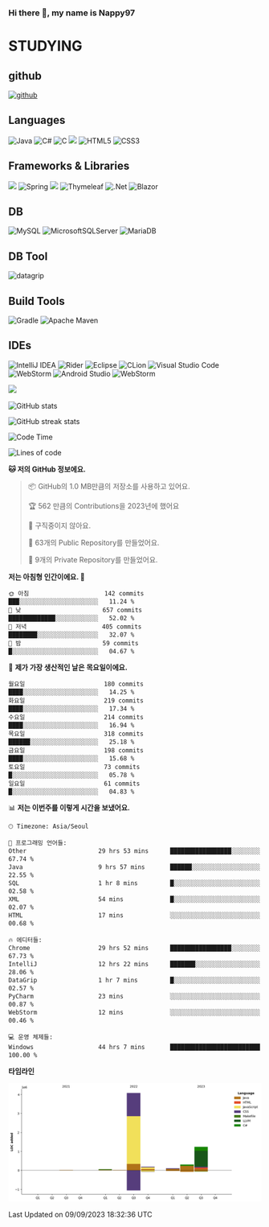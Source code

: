 ### Hi there 👋, my name is Nappy97

# STUDYING
## github
[<img src='https://cdn.jsdelivr.net/npm/simple-icons@3.0.1/icons/github.svg' alt='github' height='40'>](https://github.com/Nappy97)  

## Languages
![Java](https://img.shields.io/badge/java-%23ED8B00.svg?style=for-the-badge&logo=openjdk&logoColor=white) ![C#](https://img.shields.io/badge/c%23-%23239120.svg?style=for-the-badge&logo=c-sharp&logoColor=white) ![C](https://img.shields.io/badge/c-%2300599C.svg?style=for-the-badge&logo=c&logoColor=white) <img src="https://img.shields.io/badge/javascript-F7DF1E?style=for-the-badge&logo=javascript&logoColor=black"> ![HTML5](https://img.shields.io/badge/html5-%23E34F26.svg?style=for-the-badge&logo=html5&logoColor=white) ![CSS3](https://img.shields.io/badge/css3-%231572B6.svg?style=for-the-badge&logo=css3&logoColor=white)

## Frameworks & Libraries
<img src="https://img.shields.io/badge/bootstrap-7952B3?style=for-the-badge&logo=bootstrap&logoColor=white"> ![Spring](https://img.shields.io/badge/spring-%236DB33F.svg?style=for-the-badge&logo=spring&logoColor=white) <img src="https://img.shields.io/badge/jQuery-0769AD?style=for-the-badge&logo=jquery&logoColor=white"> ![Thymeleaf](https://img.shields.io/badge/Thymeleaf-%23005C0F.svg?style=for-the-badge&logo=Thymeleaf&logoColor=white) ![.Net](https://img.shields.io/badge/.NET-5C2D91?style=for-the-badge&logo=.net&logoColor=white) ![Blazor](https://img.shields.io/badge/blazor-%235C2D91.svg?style=for-the-badge&logo=blazor&logoColor=white)

## DB
![MySQL](https://img.shields.io/badge/mysql-%2300f.svg?style=for-the-badge&logo=mysql&logoColor=white) ![MicrosoftSQLServer](https://img.shields.io/badge/Microsoft%20SQL%20Server-CC2927?style=for-the-badge&logo=microsoft%20sql%20server&logoColor=white) ![MariaDB](https://img.shields.io/badge/MariaDB-003545?style=for-the-badge&logo=mariadb&logoColor=white)

## DB Tool
![datagrip](https://img.shields.io/badge/datagrip-9681EB?style=flat&logo=datagrip)

## Build Tools
![Gradle](https://img.shields.io/badge/Gradle-02303A.svg?style=for-the-badge&logo=Gradle&logoColor=white) ![Apache Maven](https://img.shields.io/badge/Apache%20Maven-C71A36?style=for-the-badge&logo=Apache%20Maven&logoColor=white)

## IDEs
![IntelliJ IDEA](https://img.shields.io/badge/IntelliJIDEA-000000.svg?style=for-the-badge&logo=intellij-idea&logoColor=white) ![Rider](https://img.shields.io/badge/Rider-000000.svg?style=for-the-badge&logo=Rider&logoColor=white&color=black&labelColor=crimson) ![Eclipse](https://img.shields.io/badge/Eclipse-FE7A16.svg?style=for-the-badge&logo=Eclipse&logoColor=white) ![CLion](https://img.shields.io/badge/CLion-black?style=for-the-badge&logo=clion&logoColor=white) ![Visual Studio Code](https://img.shields.io/badge/Visual%20Studio%20Code-0078d7.svg?style=for-the-badge&logo=visual-studio-code&logoColor=white) ![WebStorm](https://img.shields.io/badge/webstorm-143?style=for-the-badge&logo=webstorm&logoColor=white&color=black) ![Android Studio](https://img.shields.io/badge/Android%20Studio-3DDC84.svg?style=for-the-badge&logo=android-studio&logoColor=white) ![WebStorm](https://img.shields.io/badge/webstorm-143?style=for-the-badge&logo=webstorm&logoColor=white&color=black)

<div>
  <img  src="https://github-readme-stats.vercel.app/api/top-langs/?username=Nappy97&langs_count=8&exclude_repo=Example-deep-learning-from-scratch&layout=compact&line_height=24&hide_border=true&title_color=d88e82&card_width=280">
<div>
  
![GitHub stats](https://github-readme-stats.vercel.app/api?username=Nappy97&show_icons=true)  

![GitHub streak stats](https://github-readme-streak-stats.herokuapp.com/?user=Nappy97)  

<!--START_SECTION:waka-->
![Code Time](http://img.shields.io/badge/Code%20Time-633%20hrs%2037%20mins-blue)

![Lines of code](https://img.shields.io/badge/%EC%A0%80%EB%8A%94%20%EC%97%AC%ED%83%9C%EA%B9%8C%EC%A7%80%20-6.0%20million%20%EC%A4%84%EC%9D%98%20%EC%BD%94%EB%93%9C%EB%A5%BC%20%EC%9E%91%EC%84%B1%ED%96%88%EC%96%B4%EC%9A%94.-blue)

**🐱 저의 GitHub 정보에요.** 

> 📦 GitHub의 1.0 MB만큼의 저장소를 사용하고 있어요. 
 > 
> 🏆 562 만큼의 Contributions을 2023년에 했어요
 > 
> 🚫 구직중이지 않아요.
 > 
> 📜 63개의 Public Repository를 만들었어요. 
 > 
> 🔑 9개의 Private Repository를 만들었어요. 
 > 
**저는 아침형 인간이에요. 🐤** 

```text
🌞 아침                     142 commits         ███░░░░░░░░░░░░░░░░░░░░░░   11.24 % 
🌆 낮　                     657 commits         █████████████░░░░░░░░░░░░   52.02 % 
🌃 저녁                     405 commits         ████████░░░░░░░░░░░░░░░░░   32.07 % 
🌙 밤　                     59 commits          █░░░░░░░░░░░░░░░░░░░░░░░░   04.67 % 
```
📅 **제가 가장 생산적인 날은 목요일이에요.** 

```text
월요일                      180 commits         ████░░░░░░░░░░░░░░░░░░░░░   14.25 % 
화요일                      219 commits         ████░░░░░░░░░░░░░░░░░░░░░   17.34 % 
수요일                      214 commits         ████░░░░░░░░░░░░░░░░░░░░░   16.94 % 
목요일                      318 commits         ██████░░░░░░░░░░░░░░░░░░░   25.18 % 
금요일                      198 commits         ████░░░░░░░░░░░░░░░░░░░░░   15.68 % 
토요일                      73 commits          █░░░░░░░░░░░░░░░░░░░░░░░░   05.78 % 
일요일                      61 commits          █░░░░░░░░░░░░░░░░░░░░░░░░   04.83 % 
```


📊 **저는 이번주를 이렇게 시간을 보냈어요.** 

```text
🕑︎ Timezone: Asia/Seoul

💬 프로그래밍 언어들: 
Other                    29 hrs 53 mins      █████████████████░░░░░░░░   67.74 % 
Java                     9 hrs 57 mins       ██████░░░░░░░░░░░░░░░░░░░   22.55 % 
SQL                      1 hr 8 mins         █░░░░░░░░░░░░░░░░░░░░░░░░   02.58 % 
XML                      54 mins             █░░░░░░░░░░░░░░░░░░░░░░░░   02.07 % 
HTML                     17 mins             ░░░░░░░░░░░░░░░░░░░░░░░░░   00.68 % 

🔥 에디터들: 
Chrome                   29 hrs 52 mins      █████████████████░░░░░░░░   67.73 % 
IntelliJ                 12 hrs 22 mins      ███████░░░░░░░░░░░░░░░░░░   28.06 % 
DataGrip                 1 hr 7 mins         █░░░░░░░░░░░░░░░░░░░░░░░░   02.57 % 
PyCharm                  23 mins             ░░░░░░░░░░░░░░░░░░░░░░░░░   00.87 % 
WebStorm                 12 mins             ░░░░░░░░░░░░░░░░░░░░░░░░░   00.46 % 

💻 운영 체제들: 
Windows                  44 hrs 7 mins       █████████████████████████   100.00 % 
```

**타임라인**

![Lines of Code chart](https://raw.githubusercontent.com/Nappy97/Nappy97/main/assets/bar_graph.png)


 Last Updated on 09/09/2023 18:32:36 UTC
<!--END_SECTION:waka-->
